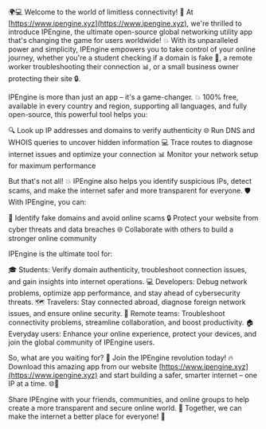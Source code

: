 🌍💻 Welcome to the world of limitless connectivity! 🚀 At [https://www.ipengine.xyz](https://www.ipengine.xyz), we're thrilled to introduce IPEngine, the ultimate open-source global networking utility app that's changing the game for users worldwide! 💥 With its unparalleled power and simplicity, IPEngine empowers you to take control of your online journey, whether you're a student checking if a domain is fake 🤔, a remote worker troubleshooting their connection 📊, or a small business owner protecting their site 🔒.

IPEngine is more than just an app – it's a game-changer. 💥 100% free, available in every country and region, supporting all languages, and fully open-source, this powerful tool helps you:

🔍 Look up IP addresses and domains to verify authenticity
🌐 Run DNS and WHOIS queries to uncover hidden information
💻 Trace routes to diagnose internet issues and optimize your connection
📊 Monitor your network setup for maximum performance

But that's not all! 💥 IPEngine also helps you identify suspicious IPs, detect scams, and make the internet safer and more transparent for everyone. 🛡️ With IPEngine, you can:

💪 Identify fake domains and avoid online scams
🔒 Protect your website from cyber threats and data breaches
🌐 Collaborate with others to build a stronger online community

IPEngine is the ultimate tool for:

🎓 Students: Verify domain authenticity, troubleshoot connection issues, and gain insights into internet operations.
💻 Developers: Debug network problems, optimize app performance, and stay ahead of cybersecurity threats.
🗺️ Travelers: Stay connected abroad, diagnose foreign network issues, and ensure online security.
💼 Remote teams: Troubleshoot connectivity problems, streamline collaboration, and boost productivity.
🏠 Everyday users: Enhance your online experience, protect your devices, and join the global community of IPEngine users.

So, what are you waiting for? 🎉 Join the IPEngine revolution today! 🔥 Download this amazing app from our website [https://www.ipengine.xyz](https://www.ipengine.xyz) and start building a safer, smarter internet – one IP at a time. 🌐💪

Share IPEngine with your friends, communities, and online groups to help create a more transparent and secure online world. 💬 Together, we can make the internet a better place for everyone! 🌟